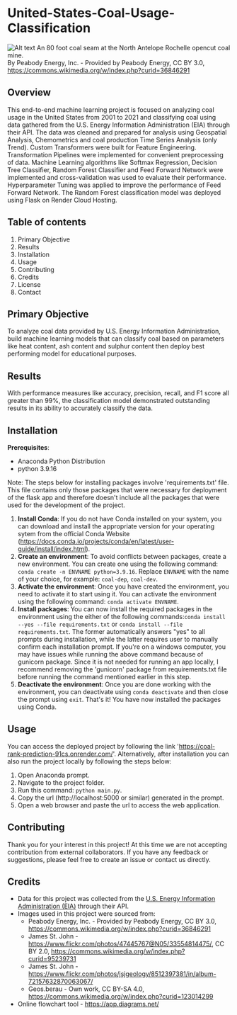 # **United-States-Coal-Usage-Classification**
![Alt text](images/coal_seam_at_coal_mine.png)
An 80 foot coal seam at the North Antelope Rochelle opencut coal mine.<br>
By Peabody Energy, Inc. - Provided by Peabody Energy, CC BY 3.0, https://commons.wikimedia.org/w/index.php?curid=36846291

Overview
--------

This end-to-end machine learning project is focused on analyzing coal usage in the United States from 2001 to 2021 and classifying coal using data gathered from the U.S. Energy Information Administration (EIA) through their API. The data was cleaned and prepared for analysis using Geospatial Analysis, Chemometrics and coal production Time Series Analysis (only Trend). Custom Transformers were built for Feature Engineering. Transformation Pipelines were implemented for convenient preprocessing of data. Machine Learning algorithms like Softmax Regression, Decision Tree Classifier, Random Forest Classifier and Feed Forward Network were implemented and cross-validation was used to evaluate their performance. Hyperparameter Tuning was applied to improve the performance of Feed Forward Network. The Random Forest classification model was deployed using Flask on Render Cloud Hosting.

Table of contents
-----------------

1. Primary Objective
2. Results
3. Installation
4. Usage
5. Contributing
6. Credits
7. License
8. Contact

Primary Objective
-----------------

To analyze coal data provided by U.S. Energy Information Administration, build machine learning models that can classify coal based on parameters like heat content, ash content and sulphur content then deploy best performing model for educational purposes.

Results
-------

With performance measures like accuracy, precision, recall, and F1 score all greater than 99%, the classification model demonstrated outstanding results in its ability to accurately classify the data.

Installation
------------

**Prerequisites**:
  - Anaconda Python Distribution
  - python 3.9.16
  
Note: The steps below for installing packages involve 'requirements.txt' file. This file contains only those packages that were necessary for deployment of the flask app and therefore doesn't include all the packages that were used for the development of the project. 

1. **Install Conda**: If you do not have Conda installed on your system, you can download and install the appropriate version for your operating sytem from the official Conda Website (https://docs.conda.io/projects/conda/en/latest/user-guide/install/index.html).
2. **Create an environment**: To avoid conflicts between packages, create a new environment. You can create one using the following command: `conda create -n ENVNAME python=3.9.16`. Replace `ENVNAME` with the name of your choice, for example: `coal-dep`, `coal-dev`.
3. **Activate the environment**: Once you have created the environment, you need to activate it to start using it. You can activate the environment using the following command: `conda activate ENVNAME`.
4. **Install packages**: You can now install the required packages in the environment using the either of the following commands:`conda install --yes --file requirements.txt` or `conda install --file requirements.txt`. The former automatically answers "yes" to all prompts during installation, while the latter requires user to manually confirm each installation prompt. If you're on a windows computer, you may have issues while running the above command because of gunicorn package. Since it is not needed for running an app locally, I recommend removing the 'gunicorn' package from requirements.txt file before running the command mentioned earlier in this step.
5. **Deactivate the environment**: Once you are done working with the environment, you can deactivate using `conda deactivate` and then close the prompt using `exit`.
That's it! You have now installed the packages using Conda.

Usage
-----

You can access the deployed project by following the link 'https://coal-rank-prediction-91cs.onrender.com/'. Alternatively, after installation you can also run the project locally by following the steps below:
1. Open Anaconda prompt.
2. Navigate to the project folder.
3. Run this command: `python main.py`.
4. Copy the url (http://localhost:5000 or similar) generated in the prompt.
5. Open a web browser and paste the url to access the web application.

Contributing
------------

Thank you for your interest in this project! At this time we are not accepting contribution from external collaborators. If you have any feedback or suggestions, please feel free to create an issue or contact us directly.

Credits
-------

- Data for this project was collected from the [U.S. Energy Information Administration (EIA)](https://www.eia.gov/) through their API.
- Images used in this project were sourced from:
  - Peabody Energy, Inc. - Provided by Peabody Energy, CC BY 3.0, https://commons.wikimedia.org/w/index.php?curid=36846291
  - James St. John - https://www.flickr.com/photos/47445767@N05/33554814475/, CC BY 2.0, https://commons.wikimedia.org/w/index.php?curid=95239731
  - James St. John - https://www.flickr.com/photos/jsjgeology/8512397381/in/album-72157632870063067/
  - Geos.berau - Own work, CC BY-SA 4.0, https://commons.wikimedia.org/w/index.php?curid=123014299
- Online flowchart tool - https://app.diagrams.net/
